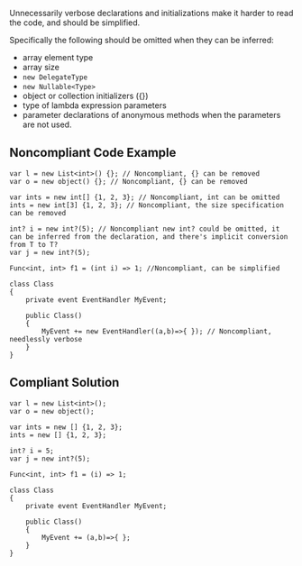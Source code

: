 Unnecessarily verbose declarations and initializations make it harder to read the code, and should be simplified.
 
Specifically the following should be omitted when they can be inferred:
 
- array element type
- array size
- `new DelegateType`
- `new Nullable<Type>`
- object or collection initializers ({})
- type of lambda expression parameters
- parameter declarations of anonymous methods when the parameters are not used.

## Noncompliant Code Example

    var l = new List<int>() {}; // Noncompliant, {} can be removed
    var o = new object() {}; // Noncompliant, {} can be removed
    
    var ints = new int[] {1, 2, 3}; // Noncompliant, int can be omitted
    ints = new int[3] {1, 2, 3}; // Noncompliant, the size specification can be removed
    
    int? i = new int?(5); // Noncompliant new int? could be omitted, it can be inferred from the declaration, and there's implicit conversion from T to T?
    var j = new int?(5);
    
    Func<int, int> f1 = (int i) => 1; //Noncompliant, can be simplified
    
    class Class
    {
        private event EventHandler MyEvent;
    
        public Class()
        {
            MyEvent += new EventHandler((a,b)=>{ }); // Noncompliant, needlessly verbose
        }
    }

## Compliant Solution

    var l = new List<int>();
    var o = new object();
    
    var ints = new [] {1, 2, 3};
    ints = new [] {1, 2, 3};
    
    int? i = 5;
    var j = new int?(5);
    
    Func<int, int> f1 = (i) => 1;
    
    class Class
    {
        private event EventHandler MyEvent;
    
        public Class()
        {
            MyEvent += (a,b)=>{ };
        }
    }
